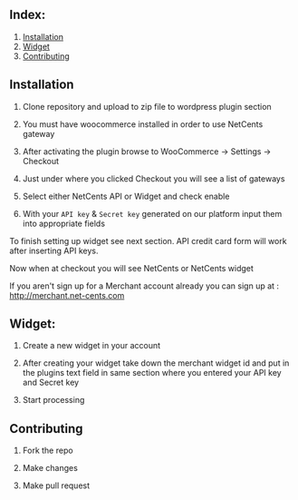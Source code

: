 ## Index:
1. [Installation](#installation)
2. [Widget](#widget)
2. [Contributing](#contributing)


## Installation

1. Clone repository and upload to zip file to wordpress plugin section

2. You must have woocommerce installed in order to use NetCents gateway

3. After activating the plugin browse to WooCommerce -> Settings -> Checkout

4. Just under where you clicked Checkout you will see a list of gateways

5. Select either NetCents API or Widget and check enable

6. With your `API key` & `Secret key` generated on our platform input them into appropriate fields

To finish setting up widget see next section. API credit card form will work after inserting API keys.

Now when at checkout you will see NetCents or NetCents widget

If you aren't sign up for a Merchant account already you can sign up at : http://merchant.net-cents.com



## Widget:

1. Create a new widget in your account

2. After creating your widget take down the merchant widget id and put in the plugins text field in same section where you entered your API key and Secret key

3. Start processing

## Contributing

1. Fork the repo

2. Make changes

3. Make pull request
